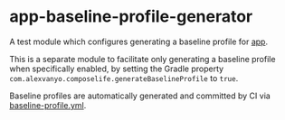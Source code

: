 # app-baseline-profile-generator

A test module which configures generating a baseline profile for [app](../app).

This is a separate module to facilitate only generating a baseline profile when specifically
enabled, by setting the Gradle property `com.alexvanyo.composelife.generateBaselineProfile` to
`true`.

Baseline profiles are automatically generated and committed by CI via
[baseline-profile.yml](../.github/workflows/baseline-profile.yml).
